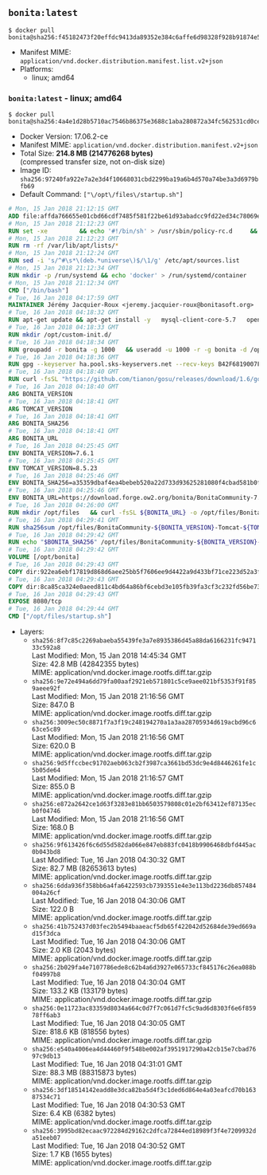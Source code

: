 ## `bonita:latest`

```console
$ docker pull bonita@sha256:f45182473f20effdc9413da89352e384c6affe6d98328f928b91874e5233d7de
```

-	Manifest MIME: `application/vnd.docker.distribution.manifest.list.v2+json`
-	Platforms:
	-	linux; amd64

### `bonita:latest` - linux; amd64

```console
$ docker pull bonita@sha256:4a4e1d28b5710ac7546b86375e3688c1aba280872a34fc562531cd0ce54f58c5
```

-	Docker Version: 17.06.2-ce
-	Manifest MIME: `application/vnd.docker.distribution.manifest.v2+json`
-	Total Size: **214.8 MB (214776268 bytes)**  
	(compressed transfer size, not on-disk size)
-	Image ID: `sha256:97240fa922e7a2e3d4f10668031cbd2299ba19a6b4d570a74be3a3d6979bfb69`
-	Default Command: `["\/opt\/files\/startup.sh"]`

```dockerfile
# Mon, 15 Jan 2018 21:12:15 GMT
ADD file:affda766655e01cbd66cdf7485f581f22be61d93abadcc9fd22ed34c78069e18 in / 
# Mon, 15 Jan 2018 21:12:23 GMT
RUN set -xe 		&& echo '#!/bin/sh' > /usr/sbin/policy-rc.d 	&& echo 'exit 101' >> /usr/sbin/policy-rc.d 	&& chmod +x /usr/sbin/policy-rc.d 		&& dpkg-divert --local --rename --add /sbin/initctl 	&& cp -a /usr/sbin/policy-rc.d /sbin/initctl 	&& sed -i 's/^exit.*/exit 0/' /sbin/initctl 		&& echo 'force-unsafe-io' > /etc/dpkg/dpkg.cfg.d/docker-apt-speedup 		&& echo 'DPkg::Post-Invoke { "rm -f /var/cache/apt/archives/*.deb /var/cache/apt/archives/partial/*.deb /var/cache/apt/*.bin || true"; };' > /etc/apt/apt.conf.d/docker-clean 	&& echo 'APT::Update::Post-Invoke { "rm -f /var/cache/apt/archives/*.deb /var/cache/apt/archives/partial/*.deb /var/cache/apt/*.bin || true"; };' >> /etc/apt/apt.conf.d/docker-clean 	&& echo 'Dir::Cache::pkgcache ""; Dir::Cache::srcpkgcache "";' >> /etc/apt/apt.conf.d/docker-clean 		&& echo 'Acquire::Languages "none";' > /etc/apt/apt.conf.d/docker-no-languages 		&& echo 'Acquire::GzipIndexes "true"; Acquire::CompressionTypes::Order:: "gz";' > /etc/apt/apt.conf.d/docker-gzip-indexes 		&& echo 'Apt::AutoRemove::SuggestsImportant "false";' > /etc/apt/apt.conf.d/docker-autoremove-suggests
# Mon, 15 Jan 2018 21:12:23 GMT
RUN rm -rf /var/lib/apt/lists/*
# Mon, 15 Jan 2018 21:12:24 GMT
RUN sed -i 's/^#\s*\(deb.*universe\)$/\1/g' /etc/apt/sources.list
# Mon, 15 Jan 2018 21:12:34 GMT
RUN mkdir -p /run/systemd && echo 'docker' > /run/systemd/container
# Mon, 15 Jan 2018 21:12:34 GMT
CMD ["/bin/bash"]
# Tue, 16 Jan 2018 04:17:59 GMT
MAINTAINER Jérémy Jacquier-Roux <jeremy.jacquier-roux@bonitasoft.org>
# Tue, 16 Jan 2018 04:18:32 GMT
RUN apt-get update && apt-get install -y   mysql-client-core-5.7   openjdk-8-jre-headless   postgresql-client   unzip   curl   zip   && rm -rf /var/lib/apt/lists/*
# Tue, 16 Jan 2018 04:18:33 GMT
RUN mkdir /opt/custom-init.d/
# Tue, 16 Jan 2018 04:18:34 GMT
RUN groupadd -r bonita -g 1000   && useradd -u 1000 -r -g bonita -d /opt/bonita/ -s /sbin/nologin -c "Bonita User" bonita
# Tue, 16 Jan 2018 04:18:36 GMT
RUN gpg --keyserver ha.pool.sks-keyservers.net --recv-keys B42F6819007F00F88E364FD4036A9C25BF357DD4
# Tue, 16 Jan 2018 04:18:40 GMT
RUN curl -fsSL "https://github.com/tianon/gosu/releases/download/1.6/gosu-$(dpkg --print-architecture)" -o /usr/local/bin/gosu   && curl -fsSL "https://github.com/tianon/gosu/releases/download/1.6/gosu-$(dpkg --print-architecture).asc" -o /usr/local/bin/gosu.asc   && gpg --verify /usr/local/bin/gosu.asc   && rm /usr/local/bin/gosu.asc   && chmod +x /usr/local/bin/gosu
# Tue, 16 Jan 2018 04:18:40 GMT
ARG BONITA_VERSION
# Tue, 16 Jan 2018 04:18:41 GMT
ARG TOMCAT_VERSION
# Tue, 16 Jan 2018 04:18:41 GMT
ARG BONITA_SHA256
# Tue, 16 Jan 2018 04:18:41 GMT
ARG BONITA_URL
# Tue, 16 Jan 2018 04:25:45 GMT
ENV BONITA_VERSION=7.6.1
# Tue, 16 Jan 2018 04:25:45 GMT
ENV TOMCAT_VERSION=8.5.23
# Tue, 16 Jan 2018 04:25:46 GMT
ENV BONITA_SHA256=a35359dbaf4ea4bebeb520a22d733d93625281080f4cbad581b0ff7581b94785
# Tue, 16 Jan 2018 04:25:46 GMT
ENV BONITA_URL=https://download.forge.ow2.org/bonita/BonitaCommunity-7.6.1-Tomcat-8.5.23.zip
# Tue, 16 Jan 2018 04:26:00 GMT
RUN mkdir /opt/files   && curl -fsSL ${BONITA_URL} -o /opt/files/BonitaCommunity-${BONITA_VERSION}-Tomcat-${TOMCAT_VERSION}.zip
# Tue, 16 Jan 2018 04:29:41 GMT
RUN sha256sum /opt/files/BonitaCommunity-${BONITA_VERSION}-Tomcat-${TOMCAT_VERSION}.zip
# Tue, 16 Jan 2018 04:29:42 GMT
RUN echo "$BONITA_SHA256" /opt/files/BonitaCommunity-${BONITA_VERSION}-Tomcat-${TOMCAT_VERSION}.zip | sha256sum -c -
# Tue, 16 Jan 2018 04:29:42 GMT
VOLUME [/opt/bonita]
# Tue, 16 Jan 2018 04:29:43 GMT
COPY dir:922ea6ebf17819d868d6aee25bb5f7606ee9d4422a9d433bf71ce223d52a3f98 in /opt/files 
# Tue, 16 Jan 2018 04:29:43 GMT
COPY dir:8ca85ca324e0aeed811c4bd64a86bf6cebd3e105fb39fa3cf3c232fd56be7323 in /opt/templates 
# Tue, 16 Jan 2018 04:29:43 GMT
EXPOSE 8080/tcp
# Tue, 16 Jan 2018 04:29:44 GMT
CMD ["/opt/files/startup.sh"]
```

-	Layers:
	-	`sha256:8f7c85c2269abaeba55439fe3a7e8935386d45a88da6166231fc947133c592a8`  
		Last Modified: Mon, 15 Jan 2018 14:45:34 GMT  
		Size: 42.8 MB (42842355 bytes)  
		MIME: application/vnd.docker.image.rootfs.diff.tar.gzip
	-	`sha256:9e72e494a6dd79fa00aaf2921eb571801c5ce9aee021bf5353f91f859aeee92f`  
		Last Modified: Mon, 15 Jan 2018 21:16:56 GMT  
		Size: 847.0 B  
		MIME: application/vnd.docker.image.rootfs.diff.tar.gzip
	-	`sha256:3009ec50c8871f7a3f19c248194270a1a3aa28705934d619acbd96c663ce5c89`  
		Last Modified: Mon, 15 Jan 2018 21:16:56 GMT  
		Size: 620.0 B  
		MIME: application/vnd.docker.image.rootfs.diff.tar.gzip
	-	`sha256:9d5ffccbec91702aeb063cb2f3987ca3661bd53dc9e4d8446261fe1c5b05de64`  
		Last Modified: Mon, 15 Jan 2018 21:16:57 GMT  
		Size: 855.0 B  
		MIME: application/vnd.docker.image.rootfs.diff.tar.gzip
	-	`sha256:e872a2642ce1d63f3283e81bb6503579808c01e2bf63412ef87135ecb0f04746`  
		Last Modified: Mon, 15 Jan 2018 21:16:56 GMT  
		Size: 168.0 B  
		MIME: application/vnd.docker.image.rootfs.diff.tar.gzip
	-	`sha256:9f613426f6c6d55d582da066e847eb883fc0418b9906468dbfd445ac0b043bd8`  
		Last Modified: Tue, 16 Jan 2018 04:30:32 GMT  
		Size: 82.7 MB (82653613 bytes)  
		MIME: application/vnd.docker.image.rootfs.diff.tar.gzip
	-	`sha256:6dda936f358bb6a4fa6422593cb7393551e4e3e113bd2236db857484004a26cf`  
		Last Modified: Tue, 16 Jan 2018 04:30:06 GMT  
		Size: 122.0 B  
		MIME: application/vnd.docker.image.rootfs.diff.tar.gzip
	-	`sha256:41b752437d03fec2b5494baaeacf5db65f422042d52684de39ed669ad15f3dca`  
		Last Modified: Tue, 16 Jan 2018 04:30:06 GMT  
		Size: 2.0 KB (2043 bytes)  
		MIME: application/vnd.docker.image.rootfs.diff.tar.gzip
	-	`sha256:2b029fa4e7107786ede8c62b4a6d3927e065733cf845176c26ea088bf04997b8`  
		Last Modified: Tue, 16 Jan 2018 04:30:04 GMT  
		Size: 133.2 KB (133179 bytes)  
		MIME: application/vnd.docker.image.rootfs.diff.tar.gzip
	-	`sha256:0e11723ac83359d8034a664c0d7f7c061d7fc5c9ad6d8303f6e6f85978ff6ab3`  
		Last Modified: Tue, 16 Jan 2018 04:30:05 GMT  
		Size: 818.6 KB (818556 bytes)  
		MIME: application/vnd.docker.image.rootfs.diff.tar.gzip
	-	`sha256:e540a4006ea4d44460f9f548be002af3951917290a42cb15e7cbad7697c9db13`  
		Last Modified: Tue, 16 Jan 2018 04:31:01 GMT  
		Size: 88.3 MB (88315873 bytes)  
		MIME: application/vnd.docker.image.rootfs.diff.tar.gzip
	-	`sha256:3df18514142eadd8e3dca82ba5d4f3c1ded6d864e4a03eafcd70b16387534c71`  
		Last Modified: Tue, 16 Jan 2018 04:30:53 GMT  
		Size: 6.4 KB (6382 bytes)  
		MIME: application/vnd.docker.image.rootfs.diff.tar.gzip
	-	`sha256:3995bd82ecaac972284d29162c2dfca72844ed18989f3f4e7209932da51eeb07`  
		Last Modified: Tue, 16 Jan 2018 04:30:52 GMT  
		Size: 1.7 KB (1655 bytes)  
		MIME: application/vnd.docker.image.rootfs.diff.tar.gzip
